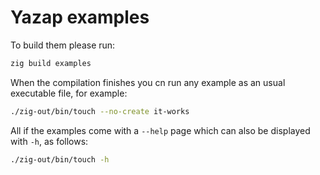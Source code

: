 # Yazap examples

To build them please run:
```sh
zig build examples
```

When the compilation finishes you cn run any example
as an usual executable file, for example:
```sh
./zig-out/bin/touch --no-create it-works
```

All if the examples come with a `--help` page which
can also be displayed with `-h`, as follows:
```sh
./zig-out/bin/touch -h
```
